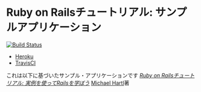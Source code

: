 # Ruby on Railsチュートリアル: サンプルアプリケーション

[![Build Status](https://travis-ci.org/cloudliner/sample_app.svg?branch=master)](https://travis-ci.org/cloudliner/sample_app)

- [Heroku](https://cloudliner-sample-app.herokuapp.com/)
- [TravisCI](https://travis-ci.org/cloudliner/sample_app)

これは以下に基づいたサンプル・アプリケーションです
[*Ruby on Railsチュートリアル:
実例を使ってRailsを学ぼう*](http://railstutorial.jp/)
[Michael Hartl](http://www.michaelhartl.com/)著

